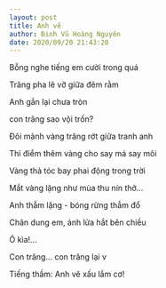 ```yaml
---
layout: post
title: Anh vẽ
author: Đinh Vũ Hoàng Nguyên
date: 2020/09/20 21:43:20
---
```


Bỗng nghe tiếng em cười trong quá

Trăng pha lê vỡ giữa đêm rằm

Anh gắn lại chưa tròn

con trăng sao vội trốn?

Đôi mảnh vàng trăng rớt giữa tranh anh

Thì điểm thêm vàng cho say má say môi

Vàng thả tóc bay phai động trong trời

Mắt vàng lặng như mùa thu nín thở…

Anh thẫm lặng - bóng rừng thẫm đổ

Chân dung em, ánh lửa hắt bên chiều

Ô kìa!…

Con trăng… con trăng lại v

Tiếng thầm: Anh vẽ xấu lắm cơ!